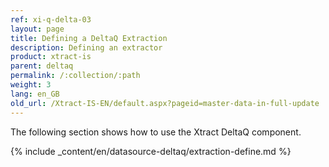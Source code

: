```yaml
---
ref: xi-q-delta-03
layout: page
title: Defining a DeltaQ Extraction
description: Defining an extractor
product: xtract-is
parent: deltaq
permalink: /:collection/:path
weight: 3
lang: en_GB
old_url: /Xtract-IS-EN/default.aspx?pageid=master-data-in-full-update
---
```

The following section shows how to use the Xtract DeltaQ component.

{% include _content/en/datasource-deltaq/extraction-define.md %}
